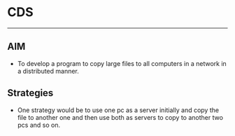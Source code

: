 # CDS
----------

## AIM
* To develop a program to copy large files to all computers in a network in a distributed manner.

## Strategies
* One strategy would be to use one pc as a server initially and copy the file to another one and then use both as servers to copy to another two pcs and so on.

